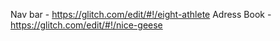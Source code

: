 Nav bar - https://glitch.com/edit/#!/eight-athlete
Adress Book - https://glitch.com/edit/#!/nice-geese
